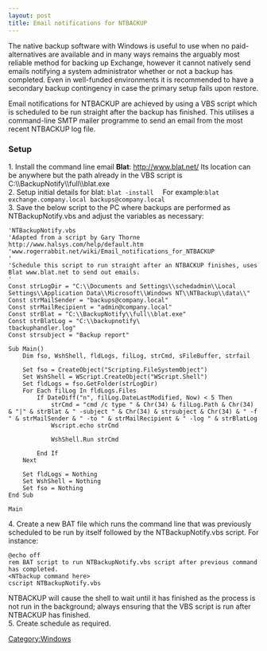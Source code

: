 ```yaml
---
layout: post 
title: Email notifications for NTBACKUP
---
```


The native backup software with Windows is useful to use when no
paid-alternatives are available and in many ways remains the arguably
most reliable method for backing up Exchange, however it cannot natively
send emails notifying a system administrator whether or not a backup has
completed. Even in well-funded environments it is recommended to have a
secondary backup contingency in case the primary setup fails upon
restore.

Email notifications for NTBACKUP are achieved by using a VBS script
which is scheduled to be run straight after the backup has finished.
This utilises a command-line SMTP mailer programme to send an email from
the most recent NTBACKUP log file.

### Setup

1\. Install the command line email **Blat**: <http://www.blat.net/> Its
location can be anywhere but the path already in the VBS script is
C:\\\\BackupNotify\\\\full\\\\blat.exe\
2. Setup initial details for blat:
`blat -install `<smtp server>` `<from address> For
example:`blat exchange.company.local backups@company.local`\
3. Save the below script to the PC where backups are performed as
NTBackupNotify.vbs and adjust the variables as necessary:

    'NTBackupNotify.vbs
    'Adapted from a script by Gary Thorne http://www.halsys.com/help/default.htm
    'www.rogerrabbit.net/wiki/Email_notifications_for_NTBACKUP
    '
    'Schedule this script to run straight after an NTBACKUP finishes, uses Blat www.blat.net to send out emails.
    '
    Const strLogDir = "C:\\Documents and Settings\\schedadmin\\Local Settings\\Application Data\\Microsoft\\Windows NT\\NTBackup\\data\\"
    Const strMailSender = "backups@company.local"
    Const strMailRecipient = "admin@company.local"
    Const strBlat = "C:\\BackupNotify\\full\\blat.exe"
    Const strBlatLog = "C:\\backupnotify\
    tbackuphandler.log"
    Const strsubject = "Backup report"

    Sub Main()
        Dim fso, WshShell, fldLogs, filLog, strCmd, sFileBuffer, strfail

        Set fso = CreateObject("Scripting.FileSystemObject")
        Set WshShell = WScript.CreateObject("WScript.Shell")
        Set fldLogs = fso.GetFolder(strLogDir)
        For Each filLog In fldLogs.Files
            If DateDiff("n", filLog.DateLastModified, Now) < 5 Then
                strCmd = "cmd /c type " & Chr(34) & filLog.Path & Chr(34) & "|" & strBlat & " -subject " & Chr(34) & strsubject & Chr(34) & " -f " & strMailSender & " -to " & strMailRecipient & " -log " & strBlatLog
                Wscript.echo strCmd

                WshShell.Run strCmd

            End If
        Next
                
        Set fldLogs = Nothing
        Set WshShell = Nothing
        Set fso = Nothing
    End Sub

    Main

4\. Create a new BAT file which runs the command line that was previously
scheduled to be run by itself followed by the NTBackupNotify.vbs script.
For instance:

    @echo off
    rem BAT script to run NTBackupNotify.vbs script after previous command has completed.
    <NTbackup command here>
    cscript NTBackupNotify.vbs

NTBACKUP will cause the shell to wait until it has finished as the
process is not run in the background; always ensuring that the VBS
script is run after NTBACKUP has finished.\
5. Create schedule as required.

[Category:Windows](Category:Windows "wikilink")
